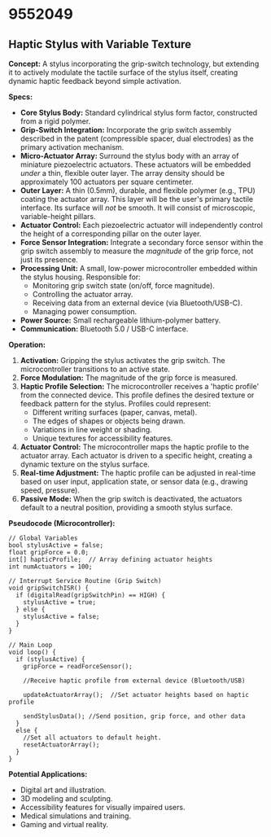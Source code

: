 # 9552049

## Haptic Stylus with Variable Texture

**Concept:** A stylus incorporating the grip-switch technology, but extending it to actively modulate the tactile surface of the stylus itself, creating dynamic haptic feedback beyond simple activation.

**Specs:**

*   **Core Stylus Body:** Standard cylindrical stylus form factor, constructed from a rigid polymer.
*   **Grip-Switch Integration:** Incorporate the grip switch assembly described in the patent (compressible spacer, dual electrodes) as the primary activation mechanism.
*   **Micro-Actuator Array:** Surround the stylus body with an array of miniature piezoelectric actuators. These actuators will be embedded *under* a thin, flexible outer layer. The array density should be approximately 100 actuators per square centimeter.
*   **Outer Layer:** A thin (0.5mm), durable, and flexible polymer (e.g., TPU) coating the actuator array. This layer will be the user's primary tactile interface. Its surface will *not* be smooth. It will consist of microscopic, variable-height pillars.
*   **Actuator Control:** Each piezoelectric actuator will independently control the height of a corresponding pillar on the outer layer.
*   **Force Sensor Integration:** Integrate a secondary force sensor within the grip switch assembly to measure the *magnitude* of the grip force, not just its presence.
*   **Processing Unit:** A small, low-power microcontroller embedded within the stylus housing. Responsible for:
    *   Monitoring grip switch state (on/off, force magnitude).
    *   Controlling the actuator array.
    *   Receiving data from an external device (via Bluetooth/USB-C).
    *   Managing power consumption.
*   **Power Source:** Small rechargeable lithium-polymer battery.
*   **Communication:** Bluetooth 5.0 / USB-C interface.

**Operation:**

1.  **Activation:** Gripping the stylus activates the grip switch. The microcontroller transitions to an active state.
2.  **Force Modulation:** The magnitude of the grip force is measured.
3.  **Haptic Profile Selection:** The microcontroller receives a 'haptic profile' from the connected device. This profile defines the desired texture or feedback pattern for the stylus. Profiles could represent:
    *   Different writing surfaces (paper, canvas, metal).
    *   The edges of shapes or objects being drawn.
    *   Variations in line weight or shading.
    *   Unique textures for accessibility features.
4.  **Actuator Control:** The microcontroller maps the haptic profile to the actuator array. Each actuator is driven to a specific height, creating a dynamic texture on the stylus surface.
5.  **Real-time Adjustment:** The haptic profile can be adjusted in real-time based on user input, application state, or sensor data (e.g., drawing speed, pressure).
6.  **Passive Mode:** When the grip switch is deactivated, the actuators default to a neutral position, providing a smooth stylus surface.

**Pseudocode (Microcontroller):**

```
// Global Variables
bool stylusActive = false;
float gripForce = 0.0;
int[] hapticProfile;  // Array defining actuator heights
int numActuators = 100;

// Interrupt Service Routine (Grip Switch)
void gripSwitchISR() {
  if (digitalRead(gripSwitchPin) == HIGH) {
    stylusActive = true;
  } else {
    stylusActive = false;
  }
}

// Main Loop
void loop() {
  if (stylusActive) {
    gripForce = readForceSensor();

    //Receive haptic profile from external device (Bluetooth/USB)

    updateActuatorArray();  //Set actuator heights based on haptic profile

    sendStylusData(); //Send position, grip force, and other data
  }
  else {
    //Set all actuators to default height.
    resetActuatorArray();
  }
}
```

**Potential Applications:**

*   Digital art and illustration.
*   3D modeling and sculpting.
*   Accessibility features for visually impaired users.
*   Medical simulations and training.
*   Gaming and virtual reality.